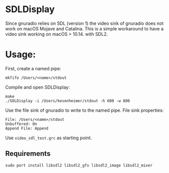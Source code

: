 # SDLDisplay
Since gnuradio relies on SDL (version 1) the video sink of gnuradio does not work on macOS Mojave and Catalina.
This is a simple workaround to have a video sink working on macOS > 10.14. with SDL2.

# Usage:
First, create a named pipe:

`mkfifo /Users/<name>/stdout`

Compile and open SDLDisplay:

```
make
./SDLDisplay -i /Users/kesenheimer/stdout -h 600 -w 800
```

Use the file sink of gnuradio to write to the named pipe.
File sink properties:

```
File: /Users/<name>/stdout
Unbuffered: On
Append File: Append
```

Use `video_sdl_test.grc` as starting point.

## Requirements
```
sudo port install libsdl2 libsdl2_gfx libsdl2_image libsdl2_mixer
```
